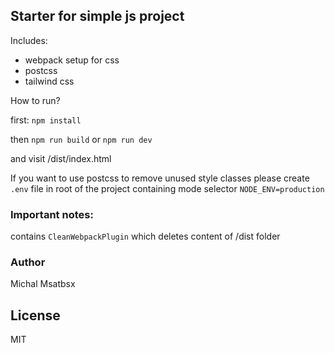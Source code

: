 ## Starter for simple js project

Includes:

+ webpack setup for css
+ postcss
+ tailwind css

How to run?

first: `npm install`

then `npm run build` or `npm run dev`

and visit /dist/index.html

If you want to use postcss to remove unused style classes please create `.env` file in root of the project containing mode selector `NODE_ENV=production`

### Important notes:

contains `CleanWebpackPlugin` which deletes content of /dist folder

### Author

Michal Msatbsx

## License

MIT